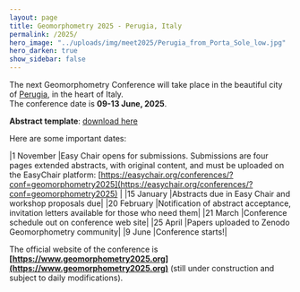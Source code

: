 ```yaml
---
layout: page
title: Geomorphometry 2025 - Perugia, Italy
permalink: /2025/
hero_image: "../uploads/img/meet2025/Perugia_from_Porta_Sole_low.jpg"
hero_darken: true
show_sidebar: false
---
```


The next Geomorphometry Conference will take place in the beautiful city of [Perugia](https://en.wikipedia.org/wiki/Perugia), in the heart of Italy.  
The conference date is **09-13 June, 2025**.  

**Abstract template**: [download here](https://www.geomorphometry2025.org/images/geomorphometry_2025_template.docx)  

Here are some important dates:  

|1 November   |Easy Chair opens for submissions. Submissions are four pages extended abstracts, with original content, and must be uploaded on the EasyChair platform: [https://easychair.org/conferences/?conf=geomorphometry2025](https://easychair.org/conferences/?conf=geomorphometry2025) |
|15 January   |Abstracts due in Easy Chair and workshop proposals due|
|20 February  |Notification of abstract acceptance, invitation letters available for those who need them|
|21 March     |Conference schedule out on conference web site|
|25 April     |Papers uploaded to Zenodo Geomorphometry community|
|9 June       |Conference starts!|
 
The official website of the conference is **[https://www.geomorphometry2025.org](https://www.geomorphometry2025.org)** (still under construction and subject to daily modifications).


